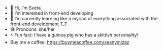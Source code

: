 - 👋 Hi, I’m Sveta
- 👀 I’m interested in front-end developing
- 🌱 I’m currently learning like a myriad of everything associated with the front-end development T_T
- 😄 Pronouns: she/her
- ⚡ Fun fact: I have a guinea pig who has a skittish personality!
- Buy me a coffee: https://buymeacoffee.com/seanymizaz

<!---
svetikbaihe/svetikbaihe is a ✨ special ✨ repository because its `README.md` (this file) appears on your GitHub profile.
You can click the Preview link to take a look at your changes.
--->
